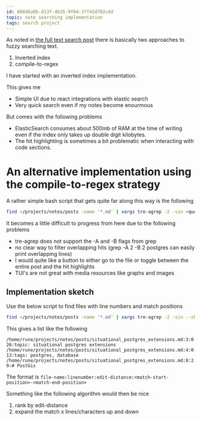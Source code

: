 ```yaml
---
id: 808d6a0b-d13f-4b35-9f04-3ff43d702cdd
topic: note searching implementation
tags: search project
---
```


As noted in [the full text search post](full_text_search.md) there is basically two approaches to fuzzy searching text.

1) Inverted index
2) compile-to-regex


I have started with an inverted index implementation.

This gives me
- Simple UI due to react integrations with elastic search
- Very quick search even if my notes become enourmous

But comes with the following problems
- ElasticSearch consumes about 500mb of RAM at the time of writing even if the index only takes up double digit kilobytes.
- The hit highlighting is sometimes a bit problematic when interacting with code sections.

# An alternative implementation using the compile-to-regex strategy

A rather simple bash script that gets quite far along this way is the following

```bash
find ~/projects/notes/posts -name '*.md' | xargs tre-agrep -2 -sin <query>
```

It becomes a little difficult to progress from here due to the following problems
- tre-agrep does not support the -A and -B flags from grep
- no clear way to filter overlapping hits (grep -A 2 -B 2 postgres can easily print overlapping lines)
- I would quite like a button to either go to the file or toggle between the entire post and the hit highlights
- TUI's are not great with media resources like graphs and images


## Implementation sketch

Use the below script to find files with line numbers and match positions

```bash
find ~/projects/notes/posts -name '*.md' | xargs tre-agrep -2 -sin --show-position <query>
```

This gives a list like the following

```shell
/home/rune/projects/notes/posts/situational_postgres_extensions.md:3:0:19-26:topic: situational postgres extensions
/home/rune/projects/notes/posts/situational_postgres_extensions.md:4:0:6-13:tags: postgres, database
/home/rune/projects/notes/posts/situational_postgres_extensions.md:8:2:2-9:# PostGis
```

The format is `file-name:linenumber:edit-distance:<match-start-position>-<match-end-position>`

Something like the following algorithm would then be nice

1) rank by edit-distance
2) expand the match x lines/characters up and down
